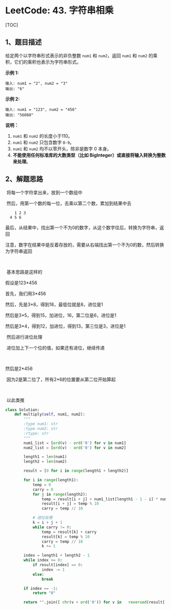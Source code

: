 # LeetCode: 43. 字符串相乘

[TOC]



## 1、题目描述



给定两个以字符串形式表示的非负整数 `num1` 和 `num2`，返回 `num1` 和 `num2` 的乘积，它们的乘积也表示为字符串形式。

**示例 1:**

```
输入: num1 = "2", num2 = "3"
输出: "6"
```

**示例 2:**

```
输入: num1 = "123", num2 = "456"
输出: "56088"
```

**说明：**

1. `num1` 和 `num2` 的长度小于110。
2. `num1` 和 `num2` 只包含数字 `0-9`。
3. `num1` 和 `num2` 均不以零开头，除非是数字 0 本身。
4. **不能使用任何标准库的大数类型（比如 BigInteger）**或**直接将输入转换为整数来处理**。



## 2、解题思路

​	将每一个字符拿出来，放到一个数组中

​	然后，用第一个数的每一位，去乘以第二个数，累加到结果中去

```
	1 2 3
  4 5 6
```

​	最后，从结果中，找出第一个不为0的数字，从这个数字往后，转换为字符串，返回

​	注意，数字在结果中是反着存放的，需要从右端找出第一个不为0的数，然后转换为字符串返回

​	

​	基本思路是这样的

假设是123*456

首先，我们用3*456

然后，先是3*8，得到18，最低位就是8，进位是1

然后是3*5，得到15，加进位，16，第二位是6，进位是1

然后是3*4，得到12，加进位，得到13，第三位是3，进位是1



​	然后进行进位处理

​	进位加上下一个位的值，如果还有进位，继续传递

​	

然后是2*456

​	因为2是第二位了，所有2*6的位置要从第二位开始算起

​	

​	以此类推



```python
class Solution:
    def multiply(self, num1, num2):
        """
        :type num1: str
        :type num2: str
        :rtype: str
        """
        num1_list = [ord(v) - ord('0') for v in num1]
        num2_list = [ord(v) - ord('0') for v in num2]

        length1 = len(num1)
        length2 = len(num2)

        result = [0 for i in range(length1 + length2)]

        for i in range(length1):
            temp = 0
            carry = 0
            for j in range(length2):
                temp = result[i + j] + num1_list[length1 - 1 - i] * num2_list[length2 - 1 - j] + carry
                result[i + j] = temp % 10
                carry = temp // 10

            # 进位处理
            k = i + j + 1
            while carry != 0:
                temp = result[k] + carry
                result[k] = temp % 10
                carry = temp // 10
                k += 1

        index = length1 + length2 - 1
        while index >= 0:
            if result[index] == 0:
                index -= 1
            else:
                break

        if index == -1:
            return "0"

        return "".join([ chr(v + ord('0')) for v in   reversed(result[:index + 1])])
```



​	
